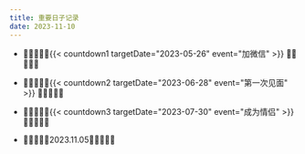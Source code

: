 ```yaml
---
title: 重要日子记录
date: 2023-11-10
---
```


+ 🌻🌻🌻🌻🌻{{< countdown1 targetDate="2023-05-26" event="加微信" >}} 🌻🌻🌻🌻🌻
+ 🌼🌼🌼🌼🌼{{< countdown2 targetDate="2023-06-28" event="第一次见面" >}} 🌼🌼🌼🌼🌼
+ 🌸🌸🌸🌸🌸{{< countdown3 targetDate="2023-07-30" event="成为情侣" >}} 🌸🌸🌸🌸🌸


+ 🎂🎂🎂🎂🎂2023.11.05🎂🎂🎂🎂🎂







